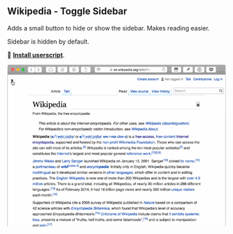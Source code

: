 ## Wikipedia - Toggle Sidebar

Adds a small button to hide or show the sidebar. Makes reading easier.

Sidebar is hidden by default.

🚀 **[Install userscript](https://github.com/arthurhammer/userscripts/raw/master/Wikipedia_ToggleSidebar/wikipedia_toggle-sidebar.user.js)**.

![Screenshot](screengif.gif)
